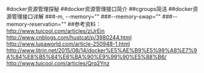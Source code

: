 #docker资源管理探秘
##docker资源管理接口简介
##cgroups简洁
##docker资源管理接口详解
###-m, --memory=""
###--memory-swap=""
###--memory-reservation=""
##参考资料：
http://www.tuicool.com/articles/zIJrEjn
http://www.cnblogs.com/hustcat/p/3980244.html
http://www.lupaworld.com/article-250948-1.html
http://www.litrin.net/2015/08/14/docker%E5%AE%B9%E5%99%A8%E7%9A%84%E8%B5%84%E6%BA%90%E9%99%90%E5%88%B6/
http://www.tuicool.com/articles/Qrq2Ynz
